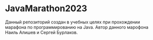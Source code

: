 # JavaMarathon2023
Данный репозиторий создан в учебных целях при прохождении марафона по программированию на Java.
Автор данного марофона Наиль Алишев и Сергей Бурлаков.